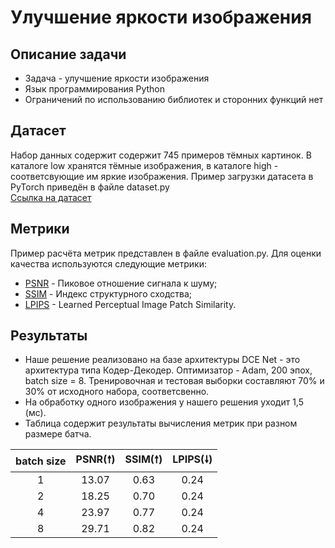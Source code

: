 # Улучшение яркости изображения
## Описание задачи
* Задача - улучшение яркости изображения
* Язык программирования Python
* Ограничений по использованию библиотек и сторонних функций нет

## Датасет
Набор данных содержит содержит 745 примеров тёмных картинок. В каталоге low хранятся тёмные изображения, в каталоге high - соответсвующие им яркие изображения. Пример загрузки датасета в PyTorch приведён в файле dataset.py       
[Ссылка на датасет](https://drive.google.com/file/d/1ThoPb1flnfXDpRIytgBd7_e9Kv_lPnbo/view) 

## Метрики
Пример расчёта метрик представлен в файле evaluation.py. Для оценки качества используются следующие метрики:
* [PSNR](https://ru.wikipedia.org/wiki/Пиковое_отношение_сигнала_к_шуму) - Пиковое отношение сигнала к шуму;
* [SSIM](https://ru.wikipedia.org/wiki/SSIM) - Индекс структурного сходства;
* [LPIPS](https://github.com/richzhang/PerceptualSimilarity#c-about-the-metric) - Learned Perceptual Image Patch Similarity.  

## Результаты
* Наше решение реализовано на базе архитектуры DCE Net - это архитектура типа Кодер-Декодер. Оптимизатор - Adam, 200 эпох, batch size = 8. Тренировочная и тестовая выборки составляют 70% и 30% от исходного набора, соответсвенно.
* На обработку одного изображения у нашего решения уходит 1,5 (мс).
* Таблица содержит результаты вычисления метрик при разном размере батча.

|batch size|PSNR(🠕)|SSIM(🠕)|LPIPS(🠗)|
:---:|:---:|:---:|:---:
1|13.07|0.63|0.24
2|18.25|0.70|0.24
4|23.97|0.77|0.24
8|29.71|0.82|0.24
